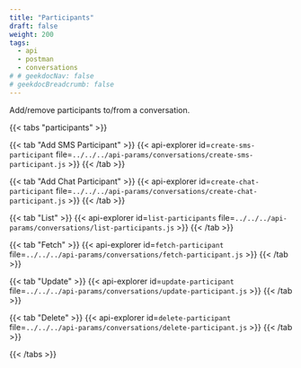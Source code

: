 ```yaml
---
title: "Participants"
draft: false
weight: 200
tags:
  - api
  - postman
  - conversations
# # geekdocNav: false
# geekdocBreadcrumb: false
---
```


Add/remove participants to/from a conversation.

{{< tabs "participants" >}}

{{< tab "Add SMS Participant" >}}
{{< api-explorer id=`create-sms-participant` file=`../../../api-params/conversations/create-sms-participant.js` >}}
{{< /tab >}}

{{< tab "Add Chat Participant" >}}
{{< api-explorer id=`create-chat-participant` file=`../../../api-params/conversations/create-chat-participant.js` >}}
{{< /tab >}}

{{< tab "List" >}}
{{< api-explorer id=`list-participants` file=`../../../api-params/conversations/list-participants.js` >}}
{{< /tab >}}

{{< tab "Fetch" >}}
{{< api-explorer id=`fetch-participant` file=`../../../api-params/conversations/fetch-participant.js` >}}
{{< /tab >}}

{{< tab "Update" >}}
{{< api-explorer id=`update-participant` file=`../../../api-params/conversations/update-participant.js` >}}
{{< /tab >}}

{{< tab "Delete" >}}
{{< api-explorer id=`delete-participant` file=`../../../api-params/conversations/delete-participant.js` >}}
{{< /tab >}}

{{< /tabs >}}

